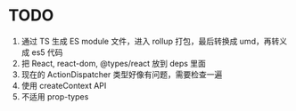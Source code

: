 # TODO

1. 通过 TS 生成 ES module 文件，进入 rollup 打包，最后转换成 umd，再转义成 es5 代码
2. 把 React, react-dom, @types/react 放到 deps 里面
3. 现在的 ActionDispatcher 类型好像有问题，需要检查一遍
4. 使用 createContext API
5. 不适用 prop-types